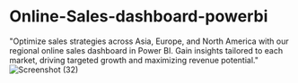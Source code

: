 # Online-Sales-dashboard-powerbi
"Optimize sales strategies across Asia, Europe, and North America with our regional online sales dashboard in Power BI. Gain insights tailored to each market, driving targeted growth and maximizing revenue potential."
![Screenshot (32)](https://github.com/manishhande/Online-Sales-dashboard-powerbi/assets/165009100/a8958513-c2f2-4de9-9669-a5780ca5d5c1)

